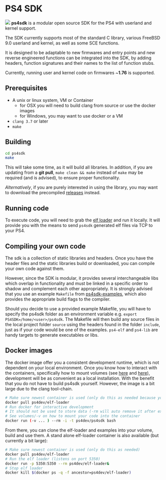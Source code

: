 # PS4 SDK

![](https://avatars0.githubusercontent.com/u/15625873?v=3&s=128)
**ps4sdk** is a modular open source SDK for the PS4 with userland and kernel support.

The SDK currently supports most of the standard C library, various FreeBSD 9.0 userland
 and kernel, as well as some SCE functions.

It is designed to be adaptable to new firmwares and entry points and new reverse engineered
functions can be integrated into the SDK, by adding headers, function signatures and their
names to the list of function stubs.

Currently, running user and kernel code on firmwares ~**1.76** is supported.

## Prerequisites
* A unix or linux system, VM or Container
	* for OSX you will need to build clang from source or use the docker images
	* for Windows, you may want to use docker or a VM
* `clang 3.7` or later
* `make`

## Building
```bash
cd ps4sdk
make
```
This will take some time, as it will build all libraries. In addition, if you are updating
from a **git pull**, `make clean && make` instead of `make` may be required (and is advised),
to ensure proper functionality.

*Alternatively*, if you are purely interested in using the library, you may want to
download the precompiled [releases](https://github.com/ps4dev/ps4sdk/releases) instead.

## Running code

To execute code, you will need to grab the [elf loader](https://github.com/ps4dev/elf-loader) and run it locally.
It will provide you with the means to send `ps4sdk` generated elf files
via TCP to your PS4.

## Compiling your own code
The sdk is a collection of static libraries and headers. Once you have the header files
and the static libraries build or downloaded, you can compile your own code against them.

However, since the SDK is modular, it provides several interchangeable libs which overlap
in functionality and must be linked in a specific order to shadow and complement each
other appropriately. It is strongly advised that you use an example `Makefile` from
[ps4sdk-examples](https://github.com/ps4dev/ps4sdk-examples), which also provides the appropriate build flags
to the compiler.

Should you decide to use a provided example Makefile, you will have to specify the
ps4sdk folder as an environment variable e.g. `export PS4SDK=/home/<user>/ps4sdk`.
The Makefile will then build any source files in the local project folder `source`
using the headers found in the folder `include`, just as if your code would be one
of the examples. `ps4-elf` and `ps4-lib` are handy targets to generate executables
or libs.

## Docker images
The docker image offer you a consistent development runtime, which is not dependent
on your local environment. Once you know how to interact with the containers, specifically
how to mount volumes (see [here](https://docs.docker.com/engine/reference/commandline/volume_create/) and [here](https://docs.docker.com/engine/userguide/containers/dockervolumes/)),
development will be as convenient as a local installation. With the benefit that you
do not have to build ps4sdk yourself. However, the image is a bit large due to the clang tool-chain.

```bash
# Make sure newest container is used (only do this as needed because you will pull a new one for every commit)
docker pull ps4dev/elf-loader
# Run docker for interactive development
# It should not be used to store data (-rm will auto remove it after exit)
# See volumes/-v on how to mount your code into the container
docker run (-v ... ) --rm -i -t ps4dev/ps4sdk bash
```

From there, you can clone the elf-loader and examples into your volume, build and use them.
A stand alone elf-loader container is also available (but currently a bit large):

```bash
# Make sure newest container is used (only do this as needed)
docker pull ps4dev/elf-loader
# Run the elf loader (listens on port 5350)
docker run -p 5350:5350 --rm ps4dev/elf-loader&
# Stop elf loader
docker kill $(docker ps -q -f ancestor=ps4dev/elf-loader)
```
